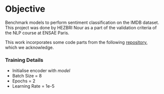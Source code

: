 # Objective

Benchmark models to perform sentiment classification on the IMDB dataset. This project was done by HEZBRI Nour as a part 
of the validation criteria of the NLP course at ENSAE Paris.

This work incorporates some code parts from the following [repository](https://github.com/rainavyas/IMDB_Sentiment_Classification), which we acknowledge.

### Training Details

- Initialise encoder with _model_
- Batch Size = 8
- Epochs = 2
- Learning Rate = 1e-5